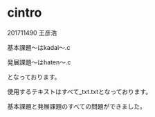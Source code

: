 # cintro
201711490 王彦浩

基本課題〜はkadai〜.c

発展課題〜はhaten〜.c

となっております。

使用するテキストはすべて_txt.txtとなっております。

基本課題と発展課題のすべての問題ができました。
